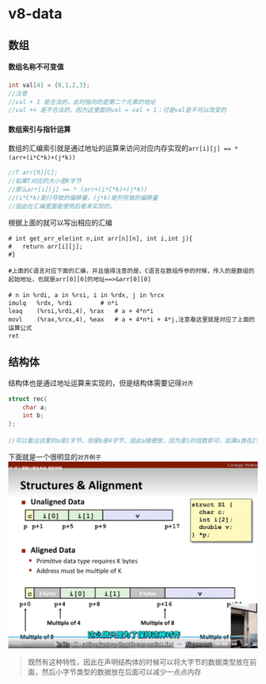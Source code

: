 # v8-data

## 数组

#### 数组名称不可变值

```c
int val[4] = {0,1,2,3};
//注意
//val + 1 是合法的，此时指向的是第二个元素的地址
//val ++ 是不合法的，因为这里面将val = val + 1；可是val是不可以改变的
```

#### 数组索引与指针运算

数组的汇编索引就是通过地址的运算来访问对应内存实现的`arr[i][j] == * (arr+(i*C*k)+(j*k))`

```c
//T arr[R][C];
//如果T对应的大小是K字节
//那么arr[i][j] == * (arr+(i*C*k)+(j*k))
//(i*C*k)是行导致的偏移量，(j*k)是列导致的偏移量
//因此在汇编里面是使用后者来实现的，
```

根据上面的就可以写出相应的汇编

```assembly
# int get_arr_ele(int n,int arr[n][n], int i,int j){
#	return arr[i][j];
#}

#上面的C语言对应下面的汇编，并且值得注意的是，C语言在数组传参的时候，传入的是数组的起始地址，也就是arr[0][0]的地址==>&arr[0][0]

# n in %rdi, a in %rsi, i in %rdx, j in %rcx
imulq   %rdx, %rdi        # n*i
leaq    (%rsi,%rdi,4), %rax   # a + 4*n*i
movl    (%rax,%rcx,4), %eax   # a + 4*n*i + 4*j,注意看这里就是对应了上面的运算公式
ret
```

## 结构体

结构体也是通过地址运算来实现的，但是结构体需要记得`对齐`

```c
struct rec{
    char a;
    int b;
};

//可以看出这里的a是1字节，但是b是4字节，因此a随便放，因为是1的倍数即可，如果a放在2字节处，那么b不是从3开始，而是从4字节开始，因为需要和自己的字节大小对齐倍数
```
下面就是一个很明显的`对齐例子`
![image-20250317162634842](../img/image-20250317162634842.png)

> 既然有这种特性，因此在声明结构体的时候可以将大字节的数据类型放在前面，然后小字节类型的数据放在后面可以减少一点点内存